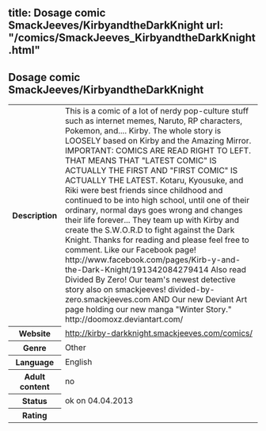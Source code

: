 title: Dosage comic SmackJeeves/KirbyandtheDarkKnight
url: "/comics/SmackJeeves_KirbyandtheDarkKnight.html"
---
Dosage comic SmackJeeves/KirbyandtheDarkKnight
-----------------------------------------

<table class="comicinfo">
<tr>
<th>Description</th><td>This is a comic of a lot of nerdy pop-culture stuff such as internet memes, Naruto, RP characters, Pokemon, and.... Kirby. The whole story is LOOSELY based on Kirby and the Amazing Mirror. IMPORTANT: COMICS ARE READ RIGHT TO LEFT. THAT MEANS THAT &quot;LATEST COMIC&quot; IS ACTUALLY THE FIRST AND &quot;FIRST COMIC&quot; IS ACTUALLY THE LATEST. Kotaru, Kyousuke, and Riki were best friends since childhood and continued to be into high school, until one of their ordinary, normal days goes wrong and changes their life forever... They team up with Kirby and create the S.W.O.R.D to fight against the Dark Knight. Thanks for reading and please feel free to comment. Like our Facebook page! http://www.facebook.com/pages/Kirb-y-and-the-Dark-Knight/191342084279414 Also read Divided By Zero! Our team's newest detective story also on smackjeeves! divided-by-zero.smackjeeves.com AND Our new Deviant Art page holding our new manga &quot;Winter Story.&quot; http://doomoxz.deviantart.com/</td>
</tr>
<tr>
<th>Website</th><td><a href="http://kirby-darkknight.smackjeeves.com/comics/">http://kirby-darkknight.smackjeeves.com/comics/</a></td>
</tr>
<tr>
<th>Genre</th><td>Other</td>
</tr>
<tr>
<th>Language</th><td>English</td>
</tr>
<tr>
<th>Adult content</th><td>no</td>
</tr>
<tr>
<th>Status</th><td>ok on 04.04.2013</td>
</tr>
<tr>
<th>Rating</th><td><div class="g-plusone" data-size="standard" data-annotation="bubble"
 data-href="http://kirby-darkknight.smackjeeves.com/comics/"></div></td>
</tr>
</table>
<script type="text/javascript">
  (function() {
    var po = document.createElement('script'); po.type = 'text/javascript'; po.async = true;
    po.src = 'https://apis.google.com/js/plusone.js';
    var s = document.getElementsByTagName('script')[0]; s.parentNode.insertBefore(po, s);
  })();
</script>
